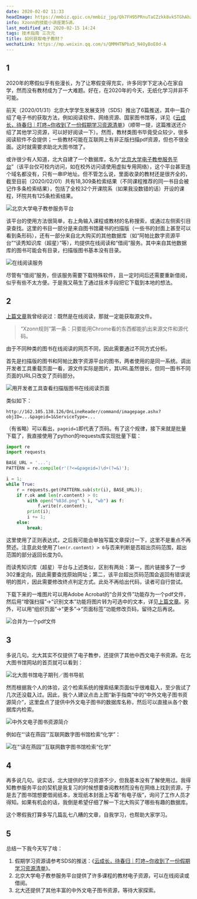 ```yaml
---
date: 2020-02-02 11:33
headImage: https://mmbiz.qpic.cn/mmbiz_jpg/Qh7FH95PRnuTaCZzkk8vk5TGhAhzR9nUy1iaPNXmBRjjPKuApwQBCcMSibnOEQJpCib1LmEc3N1nLficbnNdBqALlQ/0
info: Xzonn的技能小讲座第5讲。
last_modified_at: 2020-02-15 14:24
tags: 技术指南 三次元
title: 如何获取电子教材？
wechatLink: https://mp.weixin.qq.com/s/QMMHTNPba5_N4OyBoE0d-A
---
```

## 1

2020年的寒假似乎有些漫长，为了让寒假变得充实，许多同学下定决心在家自学，然而没有教材成为了一大难题。好在，在2020年的今天，无纸化学习并非不可能。

前天（2020/01/31）北京大学学生发展支持（SDS）推出了6篇推送，其中一篇介绍了电子书的获取方法，例如阅读软件、网络资源、国家图书馆等，详见《[云成长，待春归｜叮咚~你收到了一份假期学习资源清单](https://mp.weixin.qq.com/s/_QpfF_0DeHr4otqM6_pqBw)》（顺带一提，这篇推送还介绍了其他学习资源，可以好好阅读一下）。然而，教材类图书毕竟受众较少，很多阅读软件不会提供；一些教材可能在互联网上有非正版扫描pdf资源，但也不很全面。这时就需要求助北大图书馆了。

或许很少有人知道，北大自建了一个数据库，名为“[北京大学电子教参服务平台](http://162.105.138.126/Usp/)”（该平台仅可校内访问，如在校外访问请使用虚拟专用网络），这个平台甚至连个域名都没有，只有一串IP地址。但不管怎么说，里面收录的教材还是很齐全的，截至目前（2020/02/01）共有18,309条检索结果（不同课程推荐的同一书目会被记作多条检索结果），包括了全校32个开课院系（如果我没数错的话）开设的课程，环院共有125条检索结果。

![北京大学电子教参服务平台](https://file.moetu.org/images/2020/02/20/3d8b86dc663773cca42ecf87eaf61bb96ded5e9d9447427e.png)

该平台的使用方法很简单，右上角输入课程或教材的名称搜索，或通过左侧索引目录查找。这里的书目一部分是来自图书馆藏书的扫描版（一些书的封面上甚至可以看到条形码），还有一部分来自北大购买的其他数据库（如“阿帕比数字资源平台”“读秀知识库（超星）”等），均提供在线阅读和“借阅”服务。其中来自其他数据库的图书可能会有目录，扫描版图书基本没有目录。

![在线阅读服务](https://file.moetu.org/images/2020/02/20/92759f4170306cdcc603adf0ed38f728f62fda534f928937.png)

尽管有“借阅”服务，但该服务需要下载特殊软件，且一定时间后还需要重新借阅，似乎有些不太方便。于是我又萌生了通过技术手段把它下载到本地的想法。

## 2

[上篇文章](/posts/How-to-Download-Chinese-Standard.html)我曾经说过：既然是在线阅读，那就一定能获取源文件。

> “Xzonn规则”第一条：只要能用Chrome看的东西都能扒出来源文件和源代码。

由于不同种类的图书在线阅读的网页不同，因此需要通过不同方式分析。

首先是扫描版的图书和阿帕比数字资源平台的图书，两者使用的是同一系统。调出开发者工具重载页面一看，源文件实际是图片，其URL虽然很长，但同一图书不同页面的URL只改变了页码部分。

![用开发者工具查看扫描版图书在线阅读页面](https://file.moetu.org/images/2020/02/20/1556cab854054179d1b48fa77d2f43a309aad5e0c3e1fd10.png)

类似如下：

```
http://162.105.138.126/OnLineReader/command/imagepage.ashx?objID=...&pageid=1&ServiceType=...
```

（有省略）可以看出，`pageid=1`即代表了页码。有了这个规律，接下来就是批量下载了，我直接使用了python的requests库实现批量下载：

```python
import re
import requests

BASE_URL = '...';
PATTERN = re.compile(r'(?<=&pageid=)\d+(?=&)');

i = 1;
while True:
    r = requests.get(PATTERN.sub(str(i), BASE_URL));
    if r.ok and len(r.content) > 0:
        with open("%03d.png" % i, "wb") as f:
            f.write(r.content);
        print(i);
        i += 1;
    else:
        break;
```

这里使用了正则表达式，之后我可能会单独写篇文章探讨一下，这里不是重点不再赘述。注意此处使用了`len(r.content) > 0`与否来判断是否超出页码范围，超出范围的部分返回长度为0。

而读秀知识库（超星）平台与上述类似，区别有两处：第一，图片链接多了一步302重定向，因此需要查找原始网址；第二，该平台超出页码范围会返回有错误说明的图片，因此需要修改终点判定方式。此处不再给出代码，读者可自行尝试。

下载下来的一堆图片可以用Adobe Acrobat的“合并文件”功能存为一个pdf文件，然后用“增强扫描”→“识别文本”功能将图片转为可选中的文本，详见[上篇文章](/posts/How-to-Download-Chinese-Standard.html)。另外，可以用“组织页面”→“更多”→“页面标签”功能修改页码，留待之后再说。

![合并为一个pdf文件](https://file.moetu.org/images/2020/02/20/e35fb4644d871f9caa9f00ba4e3d32bc444a5a85127f4c4d.png)

## 3

多说几句。北大其实不仅提供了电子教参，还提供了其他中西文电子书资源。在北大图书馆网站的首页就可以看到：

![北大图书馆电子期刊／图书导航](https://file.moetu.org/images/2020/02/20/df0283cbaebf8becc9ecf9ab3f4654b507e04c2a36116923.png)

然而根据我个人的体验，这个检索系统的搜索结果页面似乎很难载入，至少我试了几次还没载入过。因此，我个人建议点击上图“新手指南”中的“中外文电子图书资源简介”，这里盘点了提供中外文电子图书的数据库名称，然后可以直接从各个数据库内检索。

![中外文电子图书资源简介](https://file.moetu.org/images/2020/02/20/e2127bc8f1509e13f8c426b2603735b3f28b2bdc55c410aa.png)

例如在“‘读在燕园’”互联网数字图书馆检索“化学”：

![在“‘读在燕园’”互联网数字图书馆检索“化学”](https://file.moetu.org/images/2020/02/20/c706d5aead1273b16527b24fa852e34b4f1519da400786aa.png)

## 4

再多说几句。说实话，北大提供的学习资源不少，但我基本没有了解使用过。我得知教参服务平台的契机是我复习的时候想要查阅教材而没有在网络上找到资源，于是去了图书馆想要借阅纸本，发现纸本封面上写着“有电子版”，询问了工作人员才得知。如果有机会的话，我倒是希望仔细了解一下北大购买了哪些有趣的数据库。

这个寒假我打算多写几篇乱七八糟的文章，自我学习，也帮助大家学习。

## 5

总结一下我今天写了啥：

1. 假期学习资源请参考SDS的推送：《[云成长，待春归｜叮咚~你收到了一份假期学习资源清单](https://mp.weixin.qq.com/s/_QpfF_0DeHr4otqM6_pqBw)》。
2. 北京大学电子教参服务平台提供了许多课程的教材电子资源，可以在线阅读或借阅。
3. 北大还提供了其他丰富的中外文电子图书资源，等待大家探索。